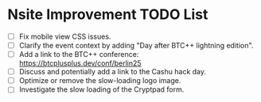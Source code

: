 # Nsite Improvement TODO List

- [ ] Fix mobile view CSS issues.
- [ ] Clarify the event context by adding "Day after BTC++ lightning edition".
- [ ] Add a link to the BTC++ conference: https://btcplusplus.dev/conf/berlin25
- [ ] Discuss and potentially add a link to the Cashu hack day.
- [ ] Optimize or remove the slow-loading logo image.
- [ ] Investigate the slow loading of the Cryptpad form.